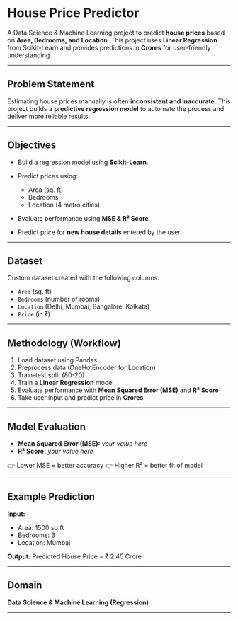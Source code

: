 # House Price Predictor

A Data Science & Machine Learning project to predict **house prices** based on **Area, Bedrooms, and Location**.
This project uses **Linear Regression** from Scikit-Learn and provides predictions in **Crores** for user-friendly understanding.

---

## Problem Statement

Estimating house prices manually is often **inconsistent and inaccurate**.
This project builds a **predictive regression model** to automate the process and deliver more reliable results.

---

## Objectives

* Build a regression model using **Scikit-Learn**.
* Predict prices using:

  * Area (sq. ft)
  * Bedrooms
  * Location (4 metro cities).
* Evaluate performance using **MSE & R² Score**.
* Predict price for **new house details** entered by the user.

---

## Dataset

Custom dataset created with the following columns:

* `Area` (sq. ft)
* `Bedrooms` (number of rooms)
* `Location` (Delhi, Mumbai, Bangalore, Kolkata)
* `Price` (in ₹)

---

## Methodology (Workflow)

1. Load dataset using Pandas
2. Preprocess data (OneHotEncoder for Location)
3. Train-test split (80-20)
4. Train a **Linear Regression** model
5. Evaluate performance with **Mean Squared Error (MSE)** and **R² Score**
6. Take user input and predict price in **Crores**

---

## Model Evaluation

* **Mean Squared Error (MSE):** *your value here*
* **R² Score:** *your value here*

👉 Lower MSE = better accuracy
👉 Higher R² = better fit of model

---

## Example Prediction

**Input:**

* Area: 1500 sq.ft
* Bedrooms: 3
* Location: Mumbai

**Output:**
Predicted House Price = ₹ 2.45 Crore

---

## Domain

**Data Science & Machine Learning (Regression)**

---
